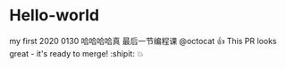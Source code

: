 # Hello-world
my first
2020  0130
哈哈哈哈真   最后一节编程课
@octocat :+1: This PR looks great - it's ready to merge! :shipit:
:boom:
